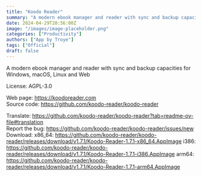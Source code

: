 ```yaml
---
title: "Koodo Reader"
summary: "A modern ebook manager and reader with sync and backup capacities for Windows, macOS, Linux and Web"
date: 2024-04-29T20:56:00Z
image: "/images/image-placeholder.png"
categories: ["Productivity"]
authors: ["App by Troye"]
tags: ["Official"]
draft: false
---
```


A modern ebook manager and reader with sync and backup capacities for Windows, macOS, Linux and Web

License: AGPL-3.0

Web page: <https://koodoreader.com>  
Source code: <https://github.com/koodo-reader/koodo-reader>

Translate: <https://github.com/koodo-reader/koodo-reader?tab=readme-ov-file#translation>  
Report the bug: <https://github.com/koodo-reader/koodo-reader/issues/new>  
Download:   x86_64: <https://github.com/koodo-reader/koodo-reader/releases/download/v1.7.1/Koodo-Reader-1.7.1-x86_64.AppImage>
            i386: <https://github.com/koodo-reader/koodo-reader/releases/download/v1.7.1/Koodo-Reader-1.7.1-i386.AppImage>
            arm64: <https://github.com/koodo-reader/koodo-reader/releases/download/v1.7.1/Koodo-Reader-1.7.1-arm64.AppImage>
